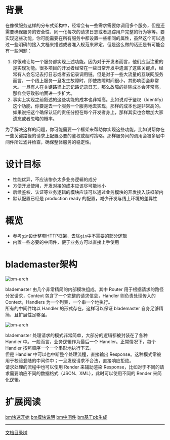 # 背景

在像微服务这样的分布式架构中，经常会有一些需求需要你调用多个服务，但是还需要确保服务的安全性、同一化每次的请求日志或者追踪用户完整的行为等等。要实现这些功能，你可能需要在所有服务中都设置一些相同的属性，虽然这个可以通过一些明确的接入文档来描述或者准入规范来界定，但是这么做的话还是有可能会有一些问题：

1. 你很难让每一个服务都实现上述功能。因为对于开发者而言，他们应当注重的是实现功能。很多项目的开发者经常在一些日常开发中遗漏了这些关键点，经常有人会忘记去打日志或者去记录调用链。但是对于一些大流量的互联网服务而言，一个线上服务一旦发生故障时，即使故障时间很小，其影响面会非常大。一旦有人在关键路径上忘记路记录日志，那么故障的排除成本会非常高，那样会导致影响面进一步扩大。
2. 事实上实现之前叙述的这些功能的成本也非常高。比如说对于鉴权（Identify）这个功能，你要是去一个服务一个服务地去实现，那样的成本也是非常高的。如果说把这个确保认证的责任分担在每个开发者身上，那样其实也会增加大家遗忘或者忽略的概率。

为了解决这样的问题，你可能需要一个框架来帮助你实现这些功能。比如说帮你在一些关键路径的请求上配置必要的鉴权或超时策略。那样服务间的调用会被多层中间件所过滤并检查，确保整体服务的稳定性。

# 设计目标

* 性能优异，不应该惨杂太多业务逻辑的成分
* 方便开发使用，开发对接的成本应该尽可能地小
* 后续鉴权、认证等业务逻辑的模块应该可以通过业务模块的开发接入该框架内
* 默认配置已经是 production ready 的配置，减少开发与线上环境的差异性

# 概览

* 参考`gin`设计整套HTTP框架，去除`gin`中不需要的部分逻辑
* 内置一些必要的中间件，便于业务方可以直接上手使用

# blademaster架构

![bm-arch](/doc/img/bm-arch-2-2.png)

blademaster 由几个非常精简的内部模块组成。其中 Router 用于根据请求的路径分发请求，Context 包含了一个完整的请求信息，Handler 则负责处理传入的 Context，Handlers 为一个列表，一个串一个地执行。  
所有的中间件均以 Handler 的形式存在，这样可以保证 blademaster 自身足够精简，且扩展性足够强。

![bm-arch](/doc/img/bm-arch-2-3.png)

blademaster 处理请求的模式非常简单，大部分的逻辑都被封装在了各种 Handler 中。一般而言，业务逻辑作为最后一个 Handler。正常情况下，每个 Handler 按照顺序一个一个串形地执行下去。  
但是 Handler 中可以也中断整个处理流程，直接输出 Response。这种模式常被用于校验登陆的中间件中；一旦发现请求不合法，直接响应拒绝。  
请求处理的流程中也可以使用 Render 来辅助渲染 Response，比如对于不同的请求需要响应不同的数据格式（JSON、XML），此时可以使用不同的 Render 来简化逻辑。  

# 扩展阅读

[bm快速开始](blademaster-quickstart.md) [bm模块说明](blademaster-mod.md) [bm中间件](blademaster-mid.md)  [bm基于pb生成](blademaster-pb.md)

-------------

[文档目录树](summary.md)
